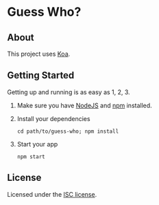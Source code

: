 # Guess Who?

## About

This project uses [Koa](https://koajs.com/).

## Getting Started

Getting up and running is as easy as 1, 2, 3.

1. Make sure you have [NodeJS](https://nodejs.org/) and [npm](https://www.npmjs.com/) installed.
2. Install your dependencies

   ```
   cd path/to/guess-who; npm install
   ```

3. Start your app

   ```
   npm start
   ```

## License

Licensed under the [ISC license]().
